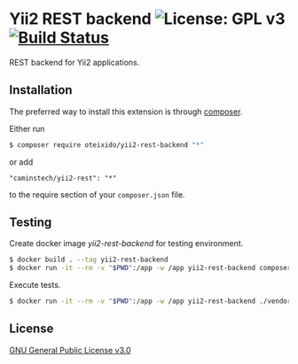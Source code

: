 # Yii2 REST backend ![License: GPL v3](https://img.shields.io/badge/License-GPL%20v3-blue.svg) [![Build Status](https://travis-ci.org/oteixido/yii2-rest-backend.svg?branch=master)](https://travis-ci.org/oteixido/yii2-rest-backend)

REST backend for Yii2 applications.

## Installation

The preferred way to install this extension is through [composer](http://getcomposer.org/download/).

Either run

```bash
$ composer require oteixido/yii2-rest-backend "*"
```

or add

```
"caminstech/yii2-rest": "*"
```

to the require section of your `composer.json` file.

## Testing

Create docker image *yii2-rest-backend* for testing environment.

```bash
$ docker build . --tag yii2-rest-backend
$ docker run -it --rm -v "$PWD":/app -w /app yii2-rest-backend composer install
```
Execute tests.

```bash
$ docker run -it --rm -v "$PWD":/app -w /app yii2-rest-backend ./vendor/bin/codecept run
```

## License

[GNU General Public License v3.0](https://www.gnu.org/licenses/gpl-3.0.html)
